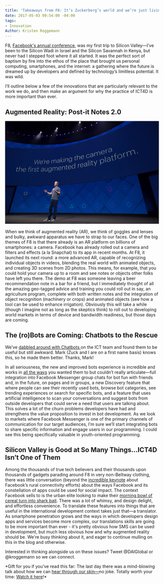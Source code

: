 ```yaml
---
title: 'Takeaways from F8: It’s Zuckerberg’s world and we’re just living in it'
date: 2017-05-03 09:54:00 -04:00
tags:
- Innovation
Author: Kristen Roggemann
---
```


F8, [Facebook's annual conference](https://www.fbf8.com/), was my first trip to Silicon Valley—I’ve been to the Silicon Wadi in Israel and the Silicon Savannah in Kenya, but never had I stepped foot where it all started. It was the perfect sort of baptism by fire into the ethos of the place that brought us personal computing, smartphones, and the internet: a gathering where the future is dreamed up by developers and defined by technology’s limitless potential. It was wild.

I’ll outline below a few of the innovations that are particularly relevant to the work we do, and then make an argument for why the practice of ICT4D is more important than ever.

## Augmented Reality: Post-it Notes 2.0

![f8.jpg](/uploads/f8.jpg)

When we think of augmented reality (AR), we think of goggles and lenses and bulky, awkward apparatus we have to strap to our faces. One of the big themes of F8 is that there already is an AR platform on billions of smartphones: a camera. Facebook has already rolled out a camera and filters and effects (a la Snapchat) to its app in recent months. At F8, it launched its next round: a more advanced AR, capable of recognizing individual objects in videos, blending the real world with animated objects, and creating 3D scenes from 2D photos. This means, for example, that you could hold your camera up to a room and see notes or objects other folks have left you there. The demo at F8 was someone leaving a beer recommendation note in a bar for a friend, but I immediately thought of all the amazing geo-tagged advice and training you could roll out in say, an agriculture program, complete with both written notes and the integration of object recognition (machinery or crops) and animated objects (see how a tool can be used to enhance irrigation). Obviously this will take a while (though I imagine not as long as the skeptics think) to roll out to developing world markets in terms of device and bandwidth readiness, but those days are coming.

## The (ro)Bots are Coming: Chatbots to the Rescue

We’ve [dabbled around with Chatbots ](https://dai-global-digital.com/facebook-chatbot.html)on the ICT team and found them to be useful but still awkward. Mark (Zuck and I are on a first name basis) knows this, so he made them better. Thanks, Mark!

In all seriousness, the new and improved bots experience is incredible and works in [all the ways](https://techcrunch.com/2017/04/18/facebook-bot-discovery/) you wanted them to but couldn’t really articulate—full integration into Facebook Messenger group chats for bot fun with friends and, in the future, on pages and in groups, a new Discovery feature that where people can see their recently used bots, browse bot categories, see trending experiences or search for specific bots, and a feature that uses artificial intelligence to scan your conversations and suggest bots from outside developers that could serve a need that users are talking about. This solves a lot of the churn problems developers have had and strengthens the value proposition to invest in bot development. As we look to markets where Facebook Messenger is one of the primary channels of communication for our target audiences, I’m sure we’ll start integrating bots to share specific information and engage users in our programming. I could see this being specifically valuable in youth-oriented programming.

## Silicon Valley is Good at So Many Things...ICT4D Isn’t One of Them

Among the thousands of true tech believers and their thousands upon thousands of gadgets parading around F8 in very non-Beltway clothing, there was little conversation (beyond the [incredible keynote](https://www.digitaltrends.com/social-media/facebook-acquila-tether-terragraph-f8-2017/) about Facebook’s rural connectivity efforts) about the ways Facebook and its constellation of apps could be used for social impact. The context Facebook sells to is the urban elite looking to make their [morning bowl of cereal turn into shark bait](https://blog.figma.com/f8-shouldve-targeted-designers-not-developers-e5029e5a3917). There was a lot of whimsy, and design delight, and effortless convenience. To translate these features into things that are useful in the international development context takes just that—a translator. As smartphone penetration grows and the ways in which developers design apps and services become more complex, our translations skills are going to be more important than ever - it's pretty obvious how SMS can be used in development, but much less obvious how and why augmented reality should be. We're busy thinking about it, and eager to continue mulling on this in the blog and otherwise.

Interested in thinking alongside us on these issues? Tweet @DAIGlobal or @kroggemann so we can connect.

\*Gift for you if you’ve read this far: The last day there was a mind-blowing talk about how we can [hear through our skin—](https://techcrunch.com/2017/04/19/facebook-brain-interface/)no joke. Totally worth your time: [Watch it here](https://developers.facebook.com/videos/f8-2017/f8-2017-keynote-day-2/)!\*